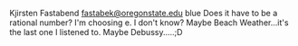 Kjirsten Fastabend
fastabek@oregonstate.edu
blue
Does it have to be a rational number? I'm choosing e.
I don't know? Maybe Beach Weather...it's the last one I listened to. Maybe Debussy.....;D
